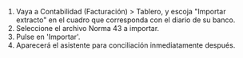 1.  Vaya a Contabilidad (Facturación) \> Tablero, y escoja "Importar
    extracto" en el cuadro que corresponda con el diario de su banco.
2.  Seleccione el archivo Norma 43 a importar.
3.  Pulse en 'Importar'.
4.  Aparecerá el asistente para conciliación inmediatamente después.
